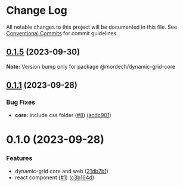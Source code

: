 # Change Log

All notable changes to this project will be documented in this file.
See [Conventional Commits](https://conventionalcommits.org) for commit guidelines.

## [0.1.5](https://github.com/Mordech/dynamic-grid/compare/v0.1.4...v0.1.5) (2023-09-30)

**Note:** Version bump only for package @mordech/dynamic-grid-core

## [0.1.1](https://github.com/Mordech/dynamic-grid/compare/v0.1.0...v0.1.1) (2023-09-28)

### Bug Fixes

- **core:** include css folder ([#8](https://github.com/Mordech/dynamic-grid/issues/8)) ([acdc901](https://github.com/Mordech/dynamic-grid/commit/acdc90184c42d034e41afdddfb255b735f1e1f19))

# 0.1.0 (2023-09-28)

### Features

- dynamic-grid core and web ([21db7b1](https://github.com/Mordech/dynamic-grid/commit/21db7b184af8f30bcde96a4c2c36bc70ebe1eeb6))
- react component ([#1](https://github.com/Mordech/dynamic-grid/issues/1)) ([c3b164d](https://github.com/Mordech/dynamic-grid/commit/c3b164d3811314936119cb54833182d7d9ca221c))
